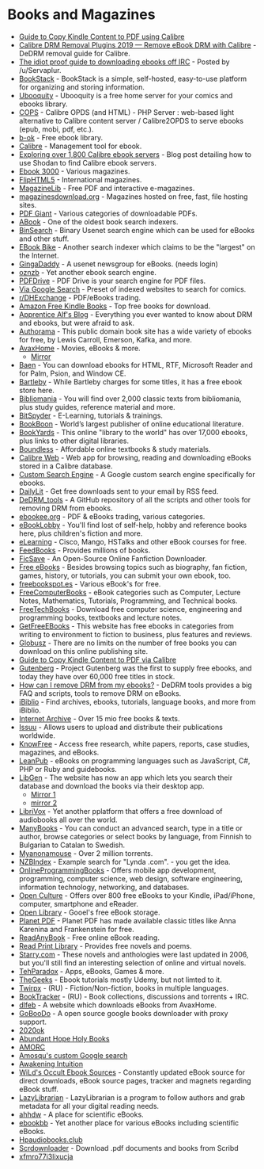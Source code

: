 # Books and Magazines

* [Guide to Copy Kindle Content to PDF using Calibre](https://www.reddit.com/r/Piracy/comments/bm837l/guide\_to\_copy\_kindle\_content\_to\_pdf\_using\_calibre/)
* [Calibre DRM Removal Plugins 2019 — Remove eBook DRM with Calibre](https://medium.com/@angeldan1989/calibre-drm-removal-plugins-2019-remove-ebook-drm-with-calibre-4ec9c07cae80) - DeDRM removal guide for Calibre.
* [The idiot proof guide to downloading ebooks off IRC](https://www.removeddit.com/r/Piracy/comments/2oftbu/guide\_the\_idiot\_proof\_guide\_to\_downloading\_ebooks/) - Posted by /u/Servaplur.
* [BookStack](https://www.bookstackapp.com/) - BookStack is a simple, self-hosted, easy-to-use platform for organizing and storing information.
* [Ubooquity](http://vaemendis.net/ubooquity/) - Ubooquity is a free home server for your comics and ebooks library.
* [COPS](https://github.com/seblucas/cops) - Calibre OPDS (and HTML) - PHP Server : web-based light alternative to Calibre content server / Calibre2OPDS to serve ebooks (epub, mobi, pdf, etc.).
* [b-ok](http://b-ok.xyz/) - Free ebook library.
* [Calibre](https://calibre-ebook.com/) - Management tool for ebook.
* [Exploring over 1,800 Calibre ebook servers](https://blog.chrisbonk.ca/2018/12/knowledge-is-power-exploring-over-1800.html?m=1) - Blog post detailing how to use Shodan to find Calibre ebook servers.
* [Ebook 3000](http://ebook3000.com/) - Various magazines.
* [FlipHTML5](http://fliphtml5.com/explore) - International magazines.
* [MagazineLib](https://magazinelib.com/) - Free PDF and interactive e-magazines.
* [magazinesdownload.org](https://magazinesdownload.org/) - Magazines hosted on free, fast, file hosting sites.
* [PDF Giant](http://pdf-giant.com/) - Various categories of downloadable PDFs.
* [ABook](http://abook.ws/) - One of the oldest book search indexers.
* [BinSearch](http://binsearch.info/) - Binary Usenet search engine which can be used for eBooks and other stuff.
* [EBook Bike](https://ebook.bike/) - Another search indexer which claims to be the "largest" on the Internet.
* [GingaDaddy](http://www.gingadaddy.com) - A usenet newsgroup for eBooks. (needs login)
* [oznzb](https://www.oznzb.com) - Yet another ebook search engine.
* [PDFDrive](https://www.pdfdrive.com/) - PDF Drive is your search engine for PDF files.
* [Via Google Search](http://www.google.com/cse/home?cx=000661023013169144559:a1-kkiboeco) - Preset of indexed websites to search for comics.
* [r/DHExchange](https://reddit.com/r/DHExchange/) - PDF/eBooks trading.
* [Amazon Free Kindle Books](https://www.amazon.com/b/?\_encoding=UTF8\&camp=1789\&creative=9325\&linkCode=ur2\&node=2245146011\&tag=freeblog022-20\&linkId=BNRPUFVEMRQP2NRR) - Top free books for download.
* [Apprentice Alf's Blog](https://apprenticealf.wordpress.com/) - Everything you ever wanted to know about DRM and ebooks, but were afraid to ask.
* [Authorama](https://www.authorama.com/) - This public domain book site has a wide variety of ebooks for free, by Lewis Carroll, Emerson, Kafka, and more.
* [AvaxHome](https://avxhm.se/) - Movies, eBooks & more.
  * [Mirror](https://avxhome.in/ebooks)
* [Baen](http://www.baen.com/catalog/category/view/s/free-library/) - You can download ebooks for HTML, RTF, Microsoft Reader and for Palm, Psion, and Window CE.
* [Bartleby](http://www.bartleby.com/ebook/) - While Bartleby charges for some titles, it has a free ebook store here.
* [Bibliomania](http://www.bibliomania.com/) - You will find over 2,000 classic texts from bibliomania, plus study guides, reference material and more.
* [BitSpyder](https://www.bitspyder.net/) - E-Learning, tutorials & trainings.
* [BookBoon](http://bookboon.com/) - World’s largest publisher of online educational literature.
* [BookYards](http://www.bookyards.com/) - This online "library to the world" has over 17,000 ebooks, plus links to other digital libraries.
* [Boundless](https://www.boundless.com/) - Affordable online textbooks & study materials.
* [Calibre Web](https://github.com/janeczku/calibre-web) - Web app for browsing, reading and downloading eBooks stored in a Calibre database.
* [Custom Search Engine](https://cse.google.com/cse?cx=000661023013169144559:a1-kkiboeco) - A Google custom search engine specifically for ebooks.
* [DailyLit](http://www.dailylit.com/) - Get free downloads sent to your email by RSS feed.
* [DeDRM\_tools](https://github.com/apprenticeharper/DeDRM\_tools) - A GitHub repository of all the scripts and other tools for removing DRM from ebooks.
* [ebookee.org](https://ebookee.org/) - PDF & eBooks trading, various categories.
* [eBookLobby](http://www.ebooklobby.com/) - You'll find lost of self-help, hobby and reference books here, plus children's fiction and more.
* [eLearning](https://www.torontopubliclibrary.ca) - Cisco, Mango, HSTalks and other eBook courses for free.
* [FeedBooks](http://www.feedbooks.com/publicdomain) - Provides millions of books.
* [FicSave](http://ficsave.xyz/) - An Open-Source Online Fanfiction Downloader.
* [Free eBooks](http://www.free-ebooks.net/) - Besides browsing topics such as biography, fan fiction, games, history, or tutorials, you can submit your own ebook, too.
* [freebookspot.es](http://www.freebookspot.es/) - Various eBook's for free.
* [FreeComputerBooks](http://freecomputerbooks.com/) - eBook categories such as Computer, Lecture Notes, Mathematics, Tutorials, Programming, and Technical books.
* [FreeTechBooks](http://www.freetechbooks.com/) - Download free computer science, engineering and programming books, textbooks and lecture notes.
* [GetFreeEBooks](http://www.getfreeebooks.com/) - This website has free ebooks in categories from writing to environment to fiction to business, plus features and reviews.
* [Globusz](http://www.globusz.com/) - There are no limits on the number of free books you can download on this online publishing site.
* [Guide to Copy Kindle Content to PDF via Calibre](https://www.removeddit.com/r/Piracy/comments/7vc3uv/guide\_to\_copy\_kindle\_content\_to\_pdf\_using\_calibre/)
* [Gutenberg](http://www.gutenberg.org/wiki/Main\_Page) - Project Gutenberg was the first to supply free ebooks, and today they have over 60,000 free titles in stock.
* [How can I remove DRM from my ebooks?](https://github.com/apprenticeharper/DeDRM\_tools/blob/master/FAQs.md#so-how-can-i-remove-drm-from-my-ebooks) - DeDRM tools provides a big FAQ and scripts, tools to remove DRM on eBooks.
* [iBiblio](http://www.ibiblio.org/) - Find archives, ebooks, tutorials, language books, and more from iBiblio.
* [Internet Archive](https://archive.org/details/texts) - Over 15 mio free books & texts.
* [Issuu](https://issuu.com/) - Allows users to upload and distribute their publications worldwide.
* [KnowFree](http://knowfree.tradepub.com/) - Access free research, white papers, reports, case studies, magazines, and eBooks.
* [LeanPub](https://leanpub.com/) - eBooks on programming languages such as JavaScript, C#, PHP or Ruby and guidebooks.
* [LibGen](http://gen.lib.rus.ec/) - The website has now an app which lets you search their database and download the books via their desktop app.
  * [Mirror 1](https://libgen.pw/)
  * [mirror 2](http://libgen.is/)
* [LibriVox](https://librivox.org/) - Yet another pplatform that offers a free download of audiobooks all over the world.
* [ManyBooks](http://manybooks.net/) - You can conduct an advanced search, type in a title or author, browse categories or select books by language, from Finnish to Bulgarian to Catalan to Swedish.
* [Myanonamouse](http://www.myanonamouse.net/login.php?returnto=%2F) - Over 2 million torrents.
* [NZBIndex](https://nzbindex.com/search/?q=Lynda.+Com\&age=\&max=25\&minage=\&sort=agedesc\&minsize=\&maxsize=\&dq=\&poster=\&hidespam=0\&hidespam=1\&more=0) - Example search for "Lynda .com". - you get the idea.
* [OnlineProgrammingBooks](http://www.onlineprogrammingbooks.com/) - Offers mobile app development, programming, computer science, web design, software engineering, information technology, networking, and databases.
* [Open Culture](http://www.openculture.com/free\_ebooks) - Offers over 800 free eBooks to your Kindle, iPad/iPhone, computer, smartphone and eReader.
* [Open Library](https://play.google.com/store/books/collection/topselling\_free) - Gooel's free eBook storage.
* [Planet PDF](http://www.planetpdf.com/free\_pdf\_ebooks.asp) - Planet PDF has made available classic titles like Anna Karenina and Frankenstein for free.
* [ReadAnyBook](https://readanybook.com/) - Free online eBook reading.
* [Read Print Library](http://www.readprint.com/) - Provides free novels and poems.
* [Starry.com](http://www.starry.com/free-online-novels/index.htm) - These novels and anthologies were last updated in 2006, but you'll still find an interesting selection of online and virtual novels.
* [TehParadox](http://www.tehparadox.co/) - Apps, eBooks, Games & more.
* [TheGeeks](https://thegeeks.click/) - Ebook tutorials mostly Udemy, but not limted to it.
* [Twirpx](https://www.twirpx.com/) - (RU) - Fiction/Non-fiction, books in multiple languages.
* [BookTracker](https://booktracker.org/) - (RU) - Book collections, discussions and torrents + IRC.
* [dlfeb](http://dlfeb.com/) - A website which downloads eBooks from AvaxHome.
* [GoBooDo](https://github.com/vaibhavk97/GoBooDo) - A open source google books downloader with proxy support.
* [2020ok](http://2020ok.com)
* [Abundant Hope Holy Books](http://krishnamurti.abundanthope.org)
* [AMORC](https://www.rosicrucian.org/texts)
* [Amosqu's custom Google search](https://cse.google.com/cse%3Fcx=011394183039475424659:5bfyqg89ers)
* [Awakening Intuition](http://www.awakening-intuition.com/ebooks.html)
* [WiLd's Occult Ebook Sources](https://justpaste.it/WiLdOccultEbooks) - Constantly updated eBook source for direct downloads, eBook source pages, tracker and magnets regarding eBook stuff.
* [LazyLibrarian](http://gitlab.com/LazyLibrarian/LazyLibrarian) - LazyLibrarian is a program to follow authors and grab metadata for all your digital reading needs.
* [ahhdw](http://ahhdw.com) - A place for scientific eBooks.
* [ebookbb](http://ebookbb.com) - Yet another place for various eBooks including scientific eBooks.
* [Hpaudiobooks.club](http://hpaudiobooks.club)
* [Scrdownloader](http://scrdownloader.com/) - Download .pdf documents and books from Scribd
* [xfmro77i3lixucja](http://xfmro77i3lixucja.tor2web.xyz)
